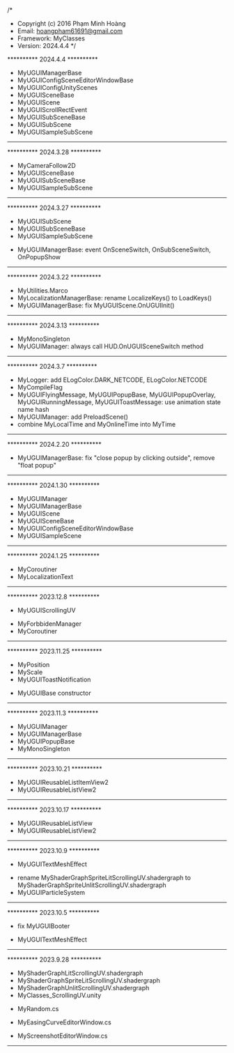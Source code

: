 /*
 * Copyright (c) 2016 Phạm Minh Hoàng
 * Email:       hoangpham61691@gmail.com
 * Framework:   MyClasses
 * Version:     2024.4.4
 */



********** 2024.4.4 **********

* MyUGUIManagerBase
* MyUGUIConfigSceneEditorWindowBase
* MyUGUIConfigUnityScenes
* MyUGUISceneBase
* MyUGUIScene
* MyUGUIScrollRectEvent
* MyUGUISubSceneBase
* MyUGUISubScene
* MyUGUISampleSubScene

*******************************



********** 2024.3.28 **********

* MyCameraFollow2D
* MyUGUISceneBase
* MyUGUISubSceneBase
* MyUGUISampleSubScene

*******************************



********** 2024.3.27 **********

+ MyUGUISubScene
+ MyUGUISubSceneBase
+ MyUGUISampleSubScene
* MyUGUIManagerBase: event OnSceneSwitch, OnSubSceneSwitch, OnPopupShow

*******************************



********** 2024.3.22 **********

* MyUtilities.Marco
* MyLocalizationManagerBase: rename LocalizeKeys() to LoadKeys()
* MyUGUIManagerBase: fix MyUGUIScene.OnUGUIInit()

*******************************



********** 2024.3.13 **********

* MyMonoSingleton
* MyUGUIManager: always call HUD.OnUGUISceneSwitch method

*******************************



********** 2024.3.7 **********

* MyLogger: add ELogColor.DARK_NETCODE, ELogColor.NETCODE
* MyCompileFlag
* MyUGUIFlyingMessage, MyUGUIPopupBase, MyUGUIPopupOverlay, MyUGUIRunningMessage, MyUGUIToastMessage: use animation state name hash
* MyUGUIManager: add PreloadScene()
* combine MyLocalTime and MyOnlineTime into MyTime

*******************************



********** 2024.2.20 **********

* MyUGUIManagerBase: fix "close popup by clicking outside", remove "float popup"

*******************************



********** 2024.1.30 **********

* MyUGUIManager
* MyUGUIManagerBase
* MyUGUIScene
* MyUGUISceneBase
* MyUGUIConfigSceneEditorWindowBase
* MyUGUISampleScene

*******************************



********** 2024.1.25 **********

* MyCoroutiner
* MyLocalizationText

*******************************



********** 2023.12.8 **********

+ MyUGUIScrollingUV
* MyForbbidenManager
* MyCoroutiner

*******************************



********** 2023.11.25 **********

+ MyPosition
+ MyScale
+ MyUGUIToastNotification
* MyUGUIBase constructor

********************************



********** 2023.11.3 **********

* MyUGUIManager
* MyUGUIManagerBase
* MyUGUIPopupBase
* MyMonoSingleton

*******************************



********** 2023.10.21 **********

* MyUGUIReusableListItemView2
* MyUGUIReusableListView2

********************************



********** 2023.10.17 **********

* MyUGUIReusableListView
* MyUGUIReusableListView2

********************************



********** 2023.10.9 **********

+ MyUGUITextMeshEffect
* rename MyShaderGraphSpriteLitScrollingUV.shadergraph to MyShaderGraphSpriteUnlitScrollingUV.shadergraph
* MyUGUIParticleSystem

*******************************



********** 2023.10.5 **********

* fix MyUGUIBooter
+ MyUGUITextMeshEffect

*******************************



********** 2023.9.28 **********

+ MyShaderGraphLitScrollingUV.shadergraph
+ MyShaderGraphSpriteLitScrollingUV.shadergraph
+ MyShaderGraphUnlitScrollingUV.shadergraph
+ MyClasses_ScrollingUV.unity
* MyRandom.cs
+ MyEasingCurveEditorWindow.cs
* MyScreenshotEditorWindow.cs

*******************************